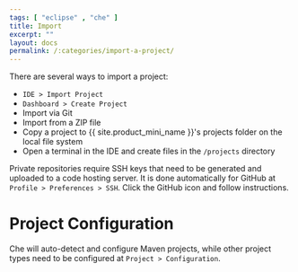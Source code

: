 ```yaml
---
tags: [ "eclipse" , "che" ]
title: Import
excerpt: ""
layout: docs
permalink: /:categories/import-a-project/
---
```

There are several ways to import a project:
* `IDE > Import Project`
* `Dashboard > Create Project`
* Import via Git
* Import from a ZIP file
* Copy a project to {{ site.product_mini_name }}'s projects folder on the local file system
* Open a terminal in the IDE and create files in the `/projects` directory

Private repositories require SSH keys that need to be generated and uploaded to a code hosting server. It is done automatically for GitHub at `Profile > Preferences > SSH`. Click the GitHub icon and follow instructions.


# Project Configuration  
Che will auto-detect and configure Maven projects, while other project types need to be configured at `Project > Configuration`.
